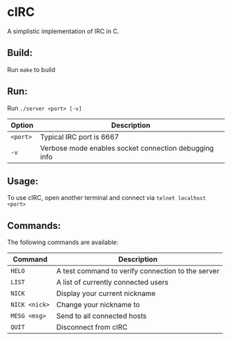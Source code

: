 # cIRC
A simplistic implementation of IRC in C.

## Build:
Run `make` to build

## Run:
Run `./server <port> [-v]`

| Option | Description |
|  ---   |     ---     |
| `<port>` | Typical IRC port is 6667 |
| `-v`     | Verbose mode enables socket connection debugging info |

## Usage:
To use cIRC, open another terminal and connect via `telnet localhost <port>`

## Commands:
The following commands are available:

| Command | Description |
|   ---   |     ---     |
| `HELO`  | A test command to verify connection to the server |
| `LIST`  | A list of currently connected users |
| `NICK`  | Display your current nickname |
| `NICK <nick>` | Change your nickname to *<nick>* |
| `MESG <msg>` | Send *<msg>* to all connected hosts | 
| `QUIT` | Disconnect from cIRC |
